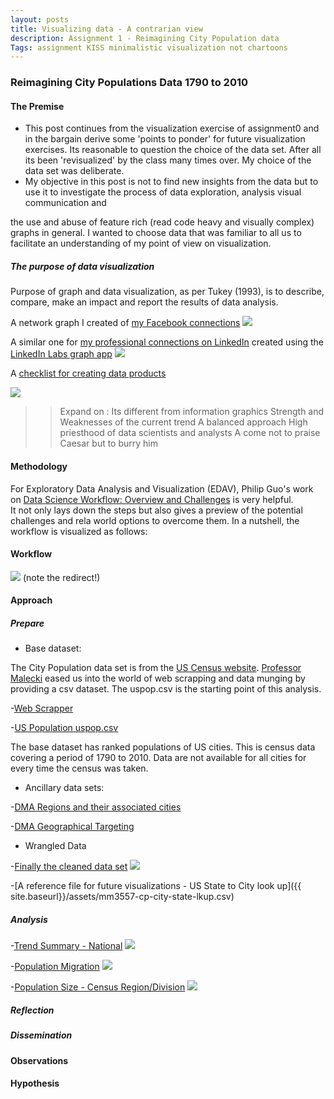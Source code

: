 ```yaml
---
layout: posts
title: Visualizing data - A contrarian view
description: Assignment 1 - Reimagining City Population data
Tags: assignment KISS minimalistic visualization not chartoons
---
```

### Reimagining City Populations Data 1790 to 2010

#### The Premise
* This post continues from the visualization exercise of assignment0 and in the bargain derive some 'points to ponder' for future visualization exercises.  Its reasonable to question the choice of the data set.  After all its been 'revisualized' by the class many times over.  My choice of the data set was deliberate.  
* My objective in this post is not to find new insights from the data but to use it to investigate the process of data exploration, analysis visual communication and 

 the use and abuse of feature rich (read code heavy and visually complex) graphs in general. 
I wanted to choose data that was familiar to all us to facilitate an understanding of my point of view on visualization.

##### The purpose of data visualization
Purpose of graph and data visualization, as per Tukey (1993), is to describe, compare, make an impact and report the results of data analysis. 


A network graph I created of [my Facebook connections](http://t.co/TNgVXpwBcy)
[![](https://pbs.twimg.com/media/Bhw6GIeIAAAAGWd.jpg:large)](https://twitter.com/MayankMisra/status/440290740791689217/photo/1/large)


A similar one for [my professional connections on LinkedIn](https://pbs.twimg.com/media/Bhw7p_DIcAA9ce4.jpg:large) created using the [LinkedIn Labs graph app](http://bit.ly/1kKpr1G) 
[![](https://pbs.twimg.com/media/Bhw7p_DIcAA9ce4.jpg:large)](https://twitter.com/MayankMisra/status/440292456224276480/photo/1/large)

A [checklist for creating data products](http://www.juiceanalytics.com/writing/a-checklist-for-creating-data-products/)

[![](http://www.juiceanalytics.com/writing/a-checklist-for-creating-data-products/)](http://juiceanalytics.com/wp-content/uploads/2013/10/JuiceChecklist-ProductManager.png)

>> Expand on :
Its different from information graphics
Strength and Weaknesses of the current trend
A balanced approach
High priesthood of data scientists and analysts
A come not to praise Caesar but to burry him

#### Methodology

For Exploratory Data Analysis and Visualization (EDAV), Philip Guo's work on [Data Science Workflow: Overview and Challenges](http://cacm.acm.org/blogs/blog-cacm/169199-data-science-workflow-overview-and-challenges/fulltext) is very helpful.  
It not only lays down the steps but also gives a preview of the potential challenges and rela world options to overcome them.  In a nutshell, the workflow is visualized as follows:

#### Workflow

[![](http://cacm.acm.org/system/assets/0001/3678/rp-overview.jpg)](http://cacm.acm.org/blogs/blog-cacm/169199-data-science-workflow-overview-and-challenges/fulltext) 
(note the redirect!)


#### Approach

##### Prepare

* Base dataset:

The City Population data set is from the [US Census website](http://www.census.gov).  [Professor Malecki](https://github.com/malecki/) eased us into the world of web scrapping and data munging by providing a csv dataset. 
The uspop.csv is the starting point of this analysis.  

-[Web Scrapper](https://github.com/malecki/edav/blob/uspop/projects/popgraph/get-data.py)

-[US Population uspop.csv](https://github.com/malecki/edav/blob/gh-pages/projects/darrenxing/citypop.csv)

The base dataset has ranked populations of US cities.  This is census data covering a period of 1790 to 2010.  Data are not available for all cities for every time the census was taken.  

* Ancillary data sets: 

-[DMA Regions and their associated cities](http://goo.gl/itBaJE)

-[DMA Geographical Targeting](http://goo.gl/zYf1gK)

* Wrangled Data

-[Finally the cleaned data set](http://public.tableausoftware.com/views/City_Population_Trend/Data?:embed=y&:display_count=no)
[![](https://pbs.twimg.com/media/BhxsUWMIMAEylvj.png:large)](http://public.tableausoftware.com/views/City_Population_Trend/Data?:embed=y&:display_count=no)

-[A reference file for future visualizations - US State to City look up]({{ site.baseurl}}/assets/mm3557-cp-city-state-lkup.csv)


##### Analysis

-[Trend Summary - National](http://public.tableausoftware.com/views/City_Population_Trend/TrendSummary-GeoHierarchy?:embed=y&:display_count=no)
[![](https://pbs.twimg.com/media/Bhxs-fkIMAAEwzw.png:large)](http://public.tableausoftware.com/views/City_Population_Trend/TrendSummary-GeoHierarchy?:embed=y&:display_count=no)

-[Population Migration](http://public.tableausoftware.com/views/City_Population_Trend/PopulationMigration?:embed=y&:display_count=no)
[![](https://pbs.twimg.com/media/Bhxtap5IMAAM025.jpg:large)](http://public.tableausoftware.com/views/City_Population_Trend/PopulationMigration?:embed=y&:display_count=no)

-[Population Size - Census Region/Division](http://public.tableausoftware.com/views/City_Population_Trend/PopulationSize-CensusRegionDivision?:embed=y&:display_count=no)
[![](https://pbs.twimg.com/media/BhxuMNuIEAALcAt.png:large)](http://public.tableausoftware.com/views/City_Population_Trend/PopulationSize-CensusRegionDivision?:embed=y&:display_count=no)


##### Reflection

##### Dissemination

#### Observations

#### Hypothesis



